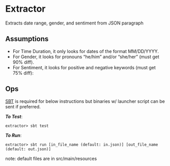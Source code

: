 # Extractor
Extracts date range, gender, and sentiment from JSON paragraph

## Assumptions
- For Time Duration, it only looks for dates of the format MM/DD/YYYY.
- For Gender, it looks for pronouns “he/him” and/or “she/her” (must get 90% diff).
- For Sentiment, it looks for positive and negative keywords (must get 75% diff):

## Ops

[SBT](https://www.scala-sbt.org/) is required for below instructions but binaries w/ launcher script can be sent if preferred.

***To Test***: 

```
extractor> sbt test
```

***To Run***:

```
extractor> sbt run [in_file_name (default: in.json)] [out_file_name (default: out.json)]
```
note: default files are in src/main/resources
